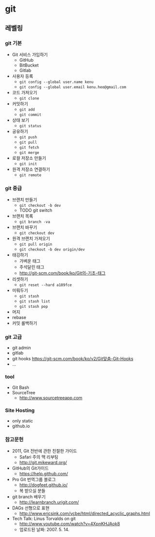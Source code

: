 # git
## 레벨링
### git 기본
* Git 서비스 가입하기
  * GitHub
  * BitBucket
  * Gitlab
* 사용자 등록
  * `git config --global user.name kenu`
  * `git config --global user.email kenu.heo@gmail.com`
* 코드 가져오기
  * `git clone`
* 커밋하기
  * `git add`
  * `git commit`
* 상태 보기
  * `git status`
* 공유하기
  * `git push`
  * `git pull`
  * `git fetch`
  * `git merge`
* 로컬 저장소 만들기
  * `git init`
* 원격 저장소 연결하기
  * `git remote`

### git 중급
* 브랜치 만들기
  * `git checkout -b dev`
  * TODO git switch
* 브랜치 목록
  * `git branch -va`
* 브랜치 바꾸기
  * `git checkout dev`
* 원격 브랜치 가져오기
  * `git pull origin`
  * `git checkout -b dev origin/dev`
* 태깅하기
  * 가벼운 태그
  * 주석달린 태그
  * http://git-scm.com/book/ko/Git의-기초-태그
* 리셋하기
  * `git reset --hard a189fce`
* 미뤄두기
  * `git stash`
  * `git stash list`
  * `git stash pop`
* 머지
* rebase
* 커밋 롤백하기

### git 고급
* git admin
* gitlab
* git hooks https://git-scm.com/book/ko/v2/Git맞춤-Git-Hooks
* …

### tool
* Git Bash
* SourceTree
  * http://www.sourcetreeapp.com

### Site Hosting
* only static
* github.io


### 참고문헌
* 2011, Git 전반에 관한 친절한 가이드
  * Safari 주의 맥 리부팅
  * http://git.mikeward.org/
* GitHub의 Git가이드
  * https://help.github.com/
* Pro Git 번역그룹 블로그
  * http://dogfeet.github.io/
  * 복 받으실 분들
* git branch 배우기
  * http://learnbranch.urigit.com/
* DAGs 선형으로 표현
  * http://www.ericsink.com/vcbe/html/directed_acyclic_graphs.html
* Tech Talk: Linus Torvalds on git
  * http://www.youtube.com/watch?v=4XpnKHJAok8
  * 업로드된 날짜: 2007. 5. 14.

